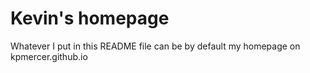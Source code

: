 # Kevin's homepage

Whatever I put in this README file can be by default my homepage on kpmercer.github.io 
